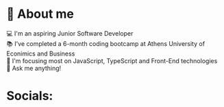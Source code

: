  # :dizzy: About me 
 
 :computer: I'm an aspiring Junior Software Developer <br>
 :books: I've completed a 6-month coding bootcamp at Athens University of Econimics and Business <br>
 :dart: I'm focusing most on JavaScript, TypeScript and Front-End technologies <br>
 :speech_balloon: Ask me anything!


# Socials:
